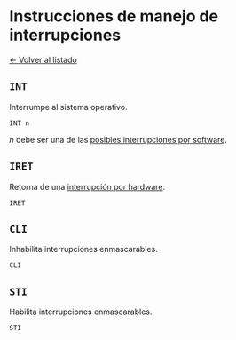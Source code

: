 # Instrucciones de manejo de interrupciones

[&larr; Volver al listado](./listado)

## `INT`

Interrumpe al sistema operativo.

```vonsim
INT n
```

_n_ debe ser una de las [posibles interrupciones por software](../interrupciones-por-software.md).

## `IRET`

Retorna de una [interrupción por hardware](../interrupciones-por-hardware.md).

```vonsim
IRET
```

## `CLI`

Inhabilita interrupciones enmascarables.

```vonsim
CLI
```

## `STI`

Habilita interrupciones enmascarables.

```vonsim
STI
```
